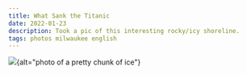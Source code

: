 ```yaml
---
title: What Sank the Titanic
date: 2022-01-23
description: Took a pic of this interesting rocky/icy shoreline.
tags: photos milwaukee english
---
```


![](https://preview.redd.it/jdoz0wwueid81.jpg?width=1024&amp;auto=webp&amp;v=enabled&amp;s=ddc97bed03ccca71f8559c82b3338ed8791ed9b4){alt="photo of a pretty chunk of ice"}
